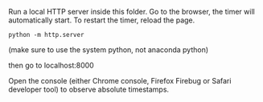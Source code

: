 Run a local HTTP server inside this folder. Go to the browser, the timer will automatically start. To restart the timer, reload the page.

```
python -m http.server
```

(make sure to use the system python, not anaconda python)

then go to localhost:8000

Open the console (either Chrome console, Firefox Firebug or Safari developer tool) to observe absolute timestamps.

